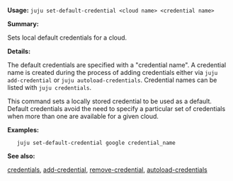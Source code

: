 **Usage:** `juju set-default-credential <cloud name> <credential name>`

**Summary:**

Sets local default credentials for a cloud.

**Details:**

The default credentials are specified with a "credential name". A credential name is created during the process of adding credentials either via `juju add-credential` or `juju autoload-credentials`. Credential names can be listed with `juju credentials`.

This command sets a locally stored credential to be used as a default. Default credentials avoid the need to specify a particular set of credentials when more than one are available for a given cloud.

**Examples:**

`   juju set-default-credential google credential_name`

**See also:**

[credentials](https://discourse.jujucharms.com/t/command-credentials/1704), [add-credential](https://discourse.jujucharms.com/t/command-add-credential/1670), [remove-credential](https://discourse.jujucharms.com/t/command-remove-credential/1785), [autoload-credentials](https://discourse.jujucharms.com/t/command-autoload-credentials/1686)
